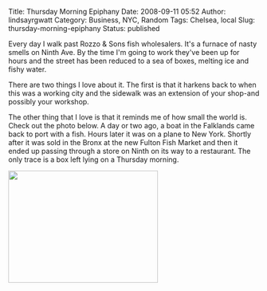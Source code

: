 Title: Thursday Morning Epiphany
Date: 2008-09-11 05:52
Author: lindsayrgwatt
Category: Business, NYC, Random
Tags: Chelsea, local
Slug: thursday-morning-epiphany
Status: published

Every day I walk past Rozzo & Sons fish wholesalers. It's a furnace of nasty smells on Ninth Ave. By the time I'm going to work they've been up for hours and the street has been reduced to a sea of boxes, melting ice and fishy water.

There are two things I love about it. The first is that it harkens back to when this was a working city and the sidewalk was an extension of your shop-and possibly your workshop.

The other thing that I love is that it reminds me of how small the world is. Check out the photo below. A day or two ago, a boat in the Falklands came back to port with a fish. Hours later it was on a plane to New York. Shortly after it was sold in the Bronx at the new Fulton Fish Market and then it ended up passing through a store on Ninth on its way to a restaurant. The only trace is a box left lying on a Thursday morning.

[<img src="{static}/images/2008/09/l-640-480-97ebece1-d3de-4b1f-a405-56eb3e3b59cc.jpeg" class="alignnone size-full " width="300" height="225" />]({static}/images/2008/09/l-640-480-97ebece1-d3de-4b1f-a405-56eb3e3b59cc.jpeg)
